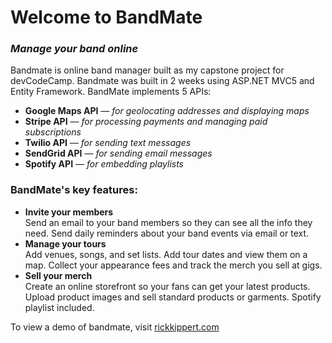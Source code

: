 <h1>Welcome to BandMate</h1>
<h3><em>Manage your band online</em></h3>
<p>Bandmate is online band manager built as my capstone project for devCodeCamp. Bandmate was built in 2 weeks using ASP.NET MVC5 and Entity Framework. BandMate implements 5 APIs:</p>
<ul>
	<li><strong>Google Maps API</strong> &mdash; <em>for geolocating addresses and displaying maps</em></li>
	<li><strong>Stripe API</strong> &mdash; <em>for processing payments and managing paid subscriptions</em></li>
	<li><strong>Twilio API</strong> &mdash; <em>for sending text messages</em></li>
	<li><strong>SendGrid API</strong> &mdash; <em>for sending email messages</em></li>
	<li><strong>Spotify API</strong> &mdash; <em>for embedding playlists</em></li>
</ul>
<h3>BandMate's key features:</h3>
<ul>
	<li><strong>Invite your members</strong><br />
	Send an email to your band members so they can see all the info they need. Send daily reminders about your band events via email or text.</li>
	<li><strong>Manage your tours</strong><br />
	Add venues, songs, and set lists. Add tour dates and view them on a map. Collect your appearance fees and track the merch you sell at gigs.</li>
	<li><strong>Sell your merch</strong><br />
	Create an online storefront so your fans can get your latest products. Upload product images and sell standard products or garments. Spotify playlist included.</li>
</ul>
<p>To view a demo of bandmate, visit <a href="http://www.rickkippert.com">rickkippert.com</a></p>
